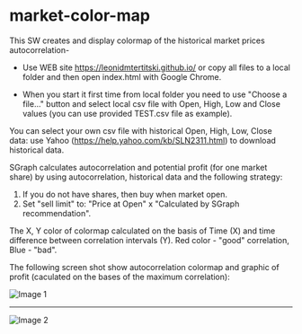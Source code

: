 # market-color-map
This SW creates and display colormap of the historical market prices autocorrelation-

* Use WEB site https://leonidmtertitski.github.io/ or copy all files to a local folder and then open index.html with Google Chrome.

* When you start it first time from local folder you need to use "Choose a file..." button and select local csv file with Open, High, Low and Close values (you can use provided TEST.csv file as example).

You can select your own csv file with historical Open, High, Low, Close data: use Yahoo (https://help.yahoo.com/kb/SLN2311.html) to download historical data.

SGraph calculates autocorrelation and potential profit (for one market share) by using autocorrelation, historical data and the following strategy: 
1. If you do not have shares, then buy when market open. 
2. Set "sell limit" to: "Price at Open" x "Calculated by SGraph recommendation".

The X, Y color of colormap calculated on the basis of Time (X) and time difference between correlation intervals (Y). Red color - "good" correlation, Blue - "bad".

The following screen shot show autocorrelation colormap and graphic of profit (caculated on the bases of the maximum correlation):

<img src="https://user-images.githubusercontent.com/31733278/61602600-dbb95800-ac57-11e9-9934-eb8e8b0e62f3.png" alt="Image 1"  />

<hr>


<img src="https://user-images.githubusercontent.com/31733278/61602635-03a8bb80-ac58-11e9-8027-70a3bb4a6781.png" alt="Image 2"  />
